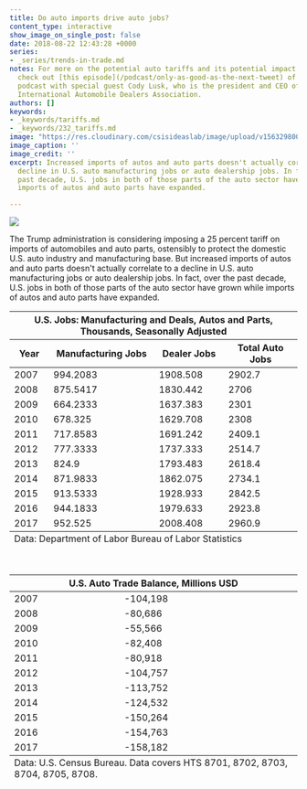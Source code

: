 ```yaml
---
title: Do auto imports drive auto jobs?
content_type: interactive
show_image_on_single_post: false
date: 2018-08-22 12:43:28 +0000
series:
- _series/trends-in-trade.md
notes: For more on the potential auto tariffs and its potential impact on the industry,
  check out [this episode](/podcast/only-as-good-as-the-next-tweet) of the Trade Guys
  podcast with special guest Cody Lusk, who is the president and CEO of the American
  International Automobile Dealers Association.
authors: []
keywords:
- _keywords/tariffs.md
- _keywords/232_tariffs.md
image: "https://res.cloudinary.com/csisideaslab/image/upload/v1563298002/trade-guys/car_jobs_GIF.gif"
image_caption: ''
image_credit: ''
excerpt: Increased imports of autos and auto parts doesn't actually correlate to a
  decline in U.S. auto manufacturing jobs or auto dealership jobs. In fact, over the
  past decade, U.S. jobs in both of those parts of the auto sector have grown while
  imports of autos and auto parts have expanded.

---
```

![](https://res.cloudinary.com/csisideaslab/image/upload/v1563298002/trade-guys/car_jobs_GIF.gif)

The Trump administration is considering imposing a 25 percent tariff on imports of automobiles and auto parts, ostensibly to protect the domestic U.S. auto industry and manufacturing base. But increased imports of autos and auto parts doesn't actually correlate to a decline in U.S. auto manufacturing jobs or auto dealership jobs. In fact, over the past decade, U.S. jobs in both of those parts of the auto sector have grown while imports of autos and auto parts have expanded.

<table>
<thead>
<tr>
<th colspan="4" class="table-title">
U.S. Jobs: Manufacturing and Deals, Autos and Parts, Thousands, Seasonally Adjusted
</th>
</tr>
<tr>
<th>Year</th>
<th>
Manufacturing Jobs
</th>
<th>
Dealer Jobs
</th>
<th>
Total Auto Jobs
</th>
</tr></thead>
<tbody>
<tr>
<td>
2007
</td>
<td>
994.2083
</td>
<td>
1908.508
</td>
<td>
2902.7
</td>
</tr>
<tr>
<td>
2008
</td>
<td>
875.5417
</td>
<td>
1830.442
</td>
<td>
2706
</td>
</tr>
<tr>
<td>
2009
</td>
<td>
664.2333
</td>
<td>
1637.383
</td>
<td>
2301
</td>
</tr>
<tr>
<td>
2010
</td>
<td>
678.325
</td>
<td>
1629.708
</td>
<td>
2308
</td>
</tr>
<tr>
<td>
2011
</td>
<td>
717.8583
</td>
<td>
1691.242
</td>
<td>
2409.1
</td>
</tr>
<tr>
<td>
2012
</td>
<td>
777.3333
</td>
<td>
1737.333
</td>
<td>
2514.7
</td>
</tr>
<tr>
<td>
2013
</td>
<td>
824.9
</td>
<td>
1793.483
</td>
<td>
2618.4
</td>
</tr>
<tr>
<td>
2014
</td>
<td>
871.9833
</td>
<td>
1862.075
</td>
<td>
2734.1
</td>
</tr>
<tr>
<td>
2015
</td>
<td>
913.5333
</td>
<td>
1928.933
</td>
<td>
2842.5
</td>
</tr>
<tr>
<td>
2016
</td>
<td>
944.1833
</td>
<td>
1979.633
</td>
<td>
2923.8
</td>
</tr>
<tr>
<td>
2017
</td>
<td>
952.525
</td>
<td>
2008.408
</td>
<td>
2960.9
</td>
</tr>
</tbody>
<tfoot>
<tr>
<td colspan="4">
Data: Department of Labor Bureau of Labor Statistics
</td>
</tr>
</tfoot>
</table>
<br />

<table>
<thead>
<tr>
<th colspan="2" class="table-title">
U.S. Auto Trade Balance, Millions USD
</th>
</tr>
</thead>

<tbody>

<tr>
<td>
2007
</td>
<td>
-104,198
</td>
</tr>
<tr>
<td>
2008
</td>
<td>
-80,686
</td>
</tr>
<tr>
<td>
2009
</td>
<td>
-55,566
</td>
</tr>
<tr>
<td>
2010
</td>
<td>
-82,408
</td>
</tr>
<tr>
<td>
2011
</td>
<td>
-80,918
</td>
</tr>
<tr>
<td>
2012
</td>
<td>
-104,757
</td>
</tr>
<tr>
<td>
2013
</td>
<td>
-113,752
</td>
</tr>
<tr>
<td>
2014
</td>
<td>
-124,532
</td>
</tr>
<tr>
<td>
2015
</td>
<td>
-150,264
</td>
</tr>
<tr>
<td>
2016
</td>
<td>
-154,763
</td>
</tr>
<tr>
<td>
2017
</td>
<td>
-158,182
</td>
</tr>
</tbody>
<tfoot>
<tr>
<td colspan="2">
Data: U.S. Census Bureau. Data covers HTS 8701, 8702, 8703, 8704, 8705, 8708.
</td>
</tr>

</tfoot>
</table>